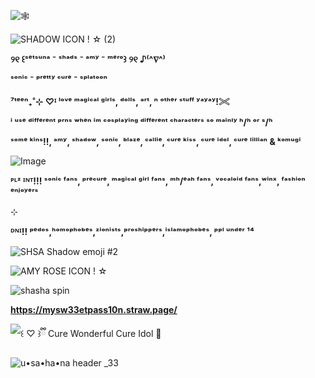 ![🕸️](https://github.com/user-attachments/assets/ab3f780d-dea3-4b68-ae56-786266df83cc)



![SHADOW ICON ! ☆ (2)](https://github.com/user-attachments/assets/bc4adb0e-e3cb-449f-ade1-c0b626480e4a)




  **୨୧ ꒰ˢᵉᵗˢᵘⁿᵃ ⁻ ˢʰᵃᵈˢ ⁻ ᵃᵐʸ ⁻ ᵐᵉʳᵒ꒱ ୨୧ ♪⁽^∇^⁾**  
  
   
  **ˢᵒⁿⁱᶜ ⁻ ᵖʳᵉᵗᵗʸ ᶜᵘʳᵉ  ⁻ ˢᵖˡᵃᵗᵒᵒⁿ**

  **⁷ᵗᵉᵉⁿ₊˚⊹**
**♡ᴵ ˡᵒᵛᵉ ᵐᵃᵍⁱᶜᵃˡ ᵍⁱʳˡˢ, ᵈᵒˡˡˢ, ᵃʳᵗ, ⁿ ᵒᵗʰᵉʳ ˢᵗᵘᶠᶠ ʸᵃʸᵃʸ!𓏵**

**ⁱ ᵘˢᵉ ᵈⁱᶠᶠᵉʳᵉⁿᵗ ᵖʳⁿˢ ʷʰᵉⁿ ⁱᵐ ᶜᵒˢᵖˡᵃʸⁱⁿᵍ ᵈⁱᶠᶠᵉʳᵉⁿᵗ ᶜʰᵃʳᵃᶜᵗᵉʳˢ ˢᵒ ᵐᵃⁱⁿˡʸ ʰ/ʰ ᵒʳ ˢ/ʰ**

**ˢᵒᵐᵉ ᵏⁱⁿˢ!!, ᵃᵐʸ, ˢʰᵃᵈᵒʷ, ˢᵒⁿⁱᶜ, ᵇˡᵃᶻᵉ, ᶜᵃˡˡⁱᵉ, ᶜᵘʳᵉ ᵏⁱˢˢ, ᶜᵘʳᵉ ⁱᵈᵒˡ, ᶜᵘʳᵉ ˡⁱˡˡⁱᵃⁿ & ᵏᵒᵐᵘᵍⁱ**


 ![Image](https://github.com/user-attachments/assets/3381f805-db10-4d8d-92c5-f701a3fdee45)

**ᴾᴸᶻ ᴵᴺᵀ!!! ˢᵒⁿⁱᶜ ᶠᵃⁿˢ, ᵖʳᵉᶜᵘʳᵉ, ᵐᵃᵍⁱᶜᵃˡ ᵍⁱʳˡ ᶠᵃⁿˢ, ᵐʰ/ᵉᵃʰ ᶠᵃⁿˢ, ᵛᵒᶜᵃˡᵒⁱᵈ ᶠᵃⁿˢ,ʷⁱⁿˣ, ᶠᵃˢʰⁱᵒⁿ ᵉⁿʲᵒʸᵉʳˢ**

⊹

**ᴰᴺᴵ!! ᵖᵉᵈᵒˢ,ʰᵒᵐᵒᵖʰᵒᵇᵉˢ,ᶻⁱᵒⁿⁱˢᵗˢ,ᵖʳᵒˢʰⁱᵖᵖᵉʳˢ,ⁱˢˡᵃᵐᵒᵖʰᵒᵇᵉˢ, ᵖᵖˡ ᵘⁿᵈᵉʳ ¹⁴**


![SHSA Shadow emoji #2](https://github.com/user-attachments/assets/14de1e38-f293-476d-8936-f4fcb9cb1ca6)


![AMY ROSE ICON ! ☆](https://github.com/user-attachments/assets/6e1888e8-cf8d-4205-bc67-6bdc0a2f710a)

 
![shasha spin](https://github.com/user-attachments/assets/d55d808b-9f17-4d19-bbd9-02cced42dca4)



**https://mysw33etpass10n.straw.page/**
 
![꒰ ♡ ꒱ྀི Cure Wonderful   Cure Idol 🍥](https://github.com/user-attachments/assets/5a6ee59d-8483-4df4-947d-4694fb4ec784)



![u•sa•ha•na header _33](https://github.com/user-attachments/assets/f2548cca-22a6-42e0-8e6c-553eab1bb307)

